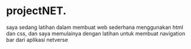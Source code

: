 # projectNET.
saya sedang latihan dalam membuat web sederhana menggunakan html dan css, dan saya memulainya dengan latihan untuk membuat navigation bar dari aplikasi netverse
